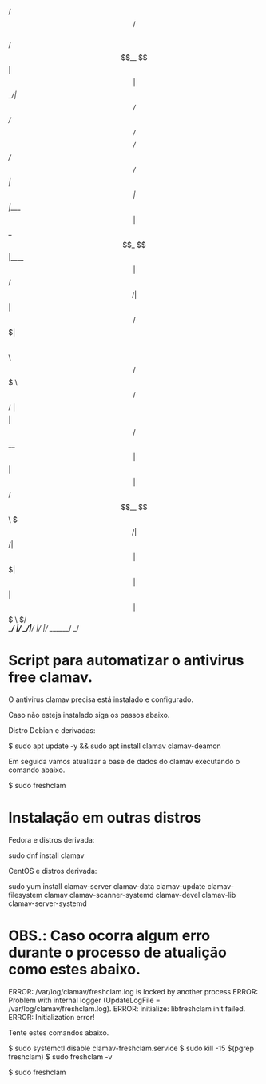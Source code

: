 

  /$$$$$$  /$$                                             
 /$$__  $$| $$                                             
| $$  \__/| $$  /$$$$$$  /$$$$$$/$$$$   /$$$$$$  /$$    /$$
| $$      | $$ |____  $$| $$_  $$_  $$ |____  $$|  $$  /$$/
| $$      | $$  /$$$$$$$| $$ \ $$ \ $$  /$$$$$$$ \  $$/$$/ 
| $$    $$| $$ /$$__  $$| $$ | $$ | $$ /$$__  $$  \  $$$/  
|  $$$$$$/| $$|  $$$$$$$| $$ | $$ | $$|  $$$$$$$   \  $/   
 \______/ |__/ \_______/|__/ |__/ |__/ \_______/    \_/    
                                                           
                                                           
  
# Script para automatizar o antivirus free clamav.

O antivirus clamav precisa está instalado e configurado.

Caso não esteja instalado siga os passos abaixo.

Distro Debian e derivadas:

$ sudo apt update -y && sudo apt install clamav clamav-deamon

Em seguida vamos atualizar a base de dados do clamav executando o comando abaixo.

$ sudo freshclam

# Instalação em outras distros

Fedora e distros derivada:

sudo dnf install clamav

CentOS e distros derivada:

sudo yum install clamav-server clamav-data clamav-update clamav-filesystem clamav clamav-scanner-systemd clamav-devel clamav-lib clamav-server-systemd

# OBS.: Caso ocorra algum erro durante o processo de atualição como estes abaixo.

ERROR: /var/log/clamav/freshclam.log is locked by another process
ERROR: Problem with internal logger (UpdateLogFile = /var/log/clamav/freshclam.log).
ERROR: initialize: libfreshclam init failed.
ERROR: Initialization error!

Tente estes comandos abaixo.

$ sudo systemctl disable clamav-freshclam.service
$ sudo kill -15 $(pgrep freshclam)
$ sudo freshclam -v

$ sudo freshclam

